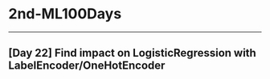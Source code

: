 # 2nd-ML100Days
***


## [Day 22] **Find impact on LogisticRegression with LabelEncoder/OneHotEncoder**
